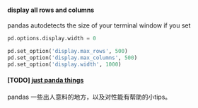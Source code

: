 #### display all rows and columns

 pandas autodetects the size of your terminal window if you set 

```python
pd.options.display.width = 0
```

```python
pd.set_option('display.max_rows', 500)
pd.set_option('display.max_columns', 500)
pd.set_option('display.width', 1000)
```



#### [**TODO**] [just panda things](https://github.com/chiphuyen/just-pandas-things/blob/master/just-pandas-things.ipynb) 

pandas 一些出人意料的地方，以及对性能有帮助的小tips。

